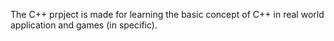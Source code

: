The C++ prpject is made for learning the basic concept of C++ in real world application and games (in specific).
